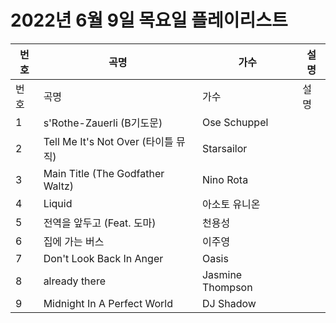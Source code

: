 # 2022년 6월 9일 목요일 플레이리스트

| 번호 | 곡명 | 가수 | 설명 |
|------|------|------|------|
| 번호 | 곡명 | 가수 | 설명 |
| 1 | s'Rothe-Zauerli (B기도문) | Ose Schuppel |  |
| 2 | Tell Me It's Not Over (타이틀 뮤직) | Starsailor |  |
| 3 | Main Title (The Godfather Waltz) | Nino Rota |  |
| 4 | Liquid | 아소토 유니온 |  |
| 5 | 전역을 앞두고 (Feat. 도마) | 천용성 |  |
| 6 | 집에 가는 버스 | 이주영 |  |
| 7 | Don't Look Back In Anger | Oasis |  |
| 8 | already there | Jasmine Thompson |  |
| 9 | Midnight In A Perfect World | DJ Shadow |  |
